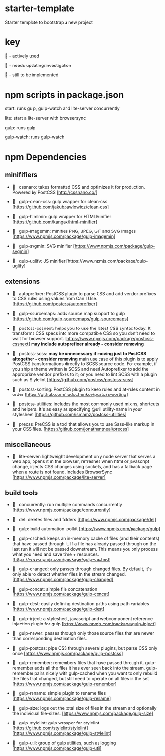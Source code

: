 # starter-template
Starter template to bootstrap a new project

# key
&#x1F535; - actively used

&#x1F534; - needs updating/investigation

&#x1F536; - still to be implemented 

# npm scripts in package.json

start: runs gulp, gulp-watch and lite-server concurrently

lite: start a lite-server with browsersync

gulp: runs gulp

gulp-watch: runs gulp-watch

# npm Dependencies 

## minififiers 

* &#x1F535; &nbsp; cssnano: takes formatted CSS and optimizes it for production. Powered by PostCSS [http://cssnano.co/]

* &#x1F534; &nbsp; gulp-clean-css: gulp wrapper for clean-css [https://github.com/jakubpawlowicz/clean-css]

* &#x1F535; &nbsp; gulp-htmlmin: gulp wrapper for HTMLMinifier [https://github.com/kangax/html-minifier]

* &#x1F536; &nbsp; gulp-imagemin: minifies PNG, JPEG, GIF and SVG images [https://www.npmjs.com/package/gulp-imagemin]

* &#x1F536; &nbsp; gulp-svgmin: SVG minifier [https://www.npmjs.com/package/gulp-svgmin]

* &#x1F535; &nbsp; gulp-uglify: JS minifier [https://www.npmjs.com/package/gulp-uglify]

## extensions
* &#x1F536; &nbsp; autoprefixer: PostCSS plugin to parse CSS and add vendor prefixes to CSS rules using values from Can I Use. [https://github.com/postcss/autoprefixer]

* &#x1F536; &nbsp; gulp-sourcemaps: adds source map support to gulp [https://github.com/gulp-sourcemaps/gulp-sourcemaps]

* &#x1F536; &nbsp; postcss-cssnext: helps you to use the latest CSS syntax today. It transforms CSS specs into more compatible CSS so you don’t need to wait for browser support. [https://www.npmjs.com/package/postcss-cssnext] **may include autoprefixer already - consider removing**

* &#x1F534; &nbsp; postcss-scss: **may be unnecessary if moving just to PostCSS altogether - consider removing** main use case of this plugin is to apply PostCSS transformations directly to SCSS source code. For example, if you ship a theme written in SCSS and need Autoprefixer to add the appropriate vendor prefixes to it; or you need to lint SCSS with a plugin such as Stylelint [https://github.com/postcss/postcss-scss] 

* &#x1F536; &nbsp; postcss-sorting: PostCSS plugin to keep rules and at-rules content in order [https://github.com/hudochenkov/postcss-sorting]

* &#x1F536; &nbsp; postcss-utilities: includes the most commonly used mixins, shortcuts and helpers. It's as easy as specifying @util utility-name in your stylesheet [https://github.com/ismamz/postcss-utilities] 

* &#x1F536; &nbsp; precss: PreCSS is a tool that allows you to use Sass-like markup in your CSS files. [https://github.com/jonathantneal/precss]

## miscellaneous 

* &#x1F535; &nbsp; lite-server: lightweight development only node server that serves a web app, opens it in the browser, refreshes when html or javascript change, injects CSS changes using sockets, and has a fallback page when a route is not found. Includes BrowserSync [https://www.npmjs.com/package/lite-server]

## build tools

* &#x1F535; &nbsp; concurrently: run multiple commands concurrently [https://www.npmjs.com/package/concurrently]

* &#x1F536; &nbsp; del: deletes files and folders [https://www.npmjs.com/package/del]

* &#x1F535; &nbsp; gulp: build automation toolkit [https://www.npmjs.com/package/gulp]

* &#x1F536; &nbsp; gulp-cached: keeps an in-memory cache of files (and their contents) that have passed through it. If a file has already passed through on the last run it will not be passed downstream. This means you only process what you need and save time + resources. [https://www.npmjs.com/package/gulp-cached]

* &#x1F536; &nbsp; gulp-changed: only passes through changed files. By default, it's only able to detect whether files in the stream changed. [https://www.npmjs.com/package/gulp-changed]

* &#x1F535; &nbsp; gulp-concat: simple file concatenation [https://www.npmjs.com/package/gulp-concat]

* &#x1F535; &nbsp; gulp-dest: easily defining destination paths using path variables [https://www.npmjs.com/package/gulp-dest]

* &#x1F535; &nbsp; gulp-inject: a stylesheet, javascript and webcomponent reference injection plugin for gulp [https://www.npmjs.com/package/gulp-inject]

* &#x1F536; &nbsp; gulp-newer: passes through only those source files that are newer than corresponding destination files.

* &#x1F536; &nbsp; gulp-postcss: pipe CSS through several plugins, but parse CSS only once [https://www.npmjs.com/package/gulp-postcss]

* &#x1F536; &nbsp; gulp-remember: remembers files that have passed through it. gulp-remember adds all the files it has ever seen back into the stream. gulp-remember pairs nicely with gulp-cached when you want to only rebuild the files that changed, but still need to operate on all files in the set [https://www.npmjs.com/package/gulp-remember]

* &#x1F536; &nbsp; gulp-rename: simple plugin to rename files [https://www.npmjs.com/package/gulp-rename]

* &#x1F535; &nbsp; gulp-size: logs out the total size of files in the stream and optionally the individual file-sizes. [https://www.npmjs.com/package/gulp-size]

* &#x1F536; &nbsp; gulp-stylelint: gulp wrapper for stylelint [https://github.com/stylelint/stylelint] [https://www.npmjs.com/package/gulp-stylelint]

* &#x1F534; &nbsp; gulp-util: group of gulp utilities, such as logging [https://www.npmjs.com/package/gulp-util]

